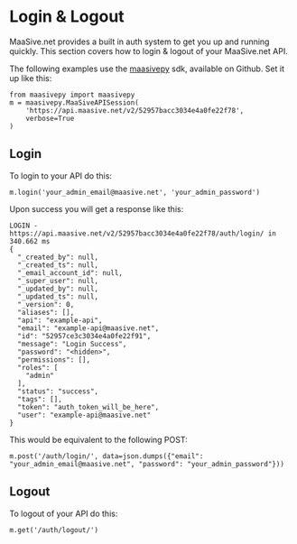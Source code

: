 # Login & Logout

MaaSive.net provides a built in auth system to get you up and running quickly.  This section covers how to login & logout of your MaaSive.net API.

The following examples use the [maasivepy][] sdk, available on Github.  Set it up like this:

    from maasivepy import maasivepy
    m = maasivepy.MaaSiveAPISession(
        'https://api.maasive.net/v2/52957bacc3034e4a0fe22f78',
        verbose=True
    )

## Login

To login to your API do this:

    m.login('your_admin_email@maasive.net', 'your_admin_password')

Upon success you will get a response like this:

    LOGIN - https://api.maasive.net/v2/52957bacc3034e4a0fe22f78/auth/login/ in 340.662 ms
    {
      "_created_by": null,
      "_created_ts": null,
      "_email_account_id": null,
      "_super_user": null,
      "_updated_by": null,
      "_updated_ts": null,
      "_version": 0,
      "aliases": [],
      "api": "example-api",
      "email": "example-api@maasive.net",
      "id": "52957ce3c3034e4a0fe22f91",
      "message": "Login Success",
      "password": "<hidden>",
      "permissions": [],
      "roles": [
        "admin"
      ],
      "status": "success",
      "tags": [],
      "token": "auth_token_will_be_here",
      "user": "example-api@maasive.net"
    }

This would be equivalent to the following POST:

    m.post('/auth/login/', data=json.dumps({"email": "your_admin_email@maasive.net", "password": "your_admin_password"}))

## Logout

To logout of your API do this:

    m.get('/auth/logout/')



[maasivepy]: https://github.com/ntrepid8/maasivepy

